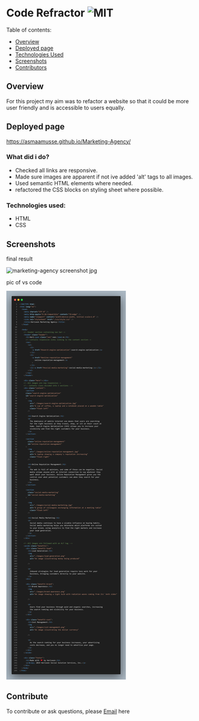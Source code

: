 # Code Refractor ![MIT](https://img.shields.io/static/v1?label=MIT&message=License&color=orange)

Table of contents:
- [Overview](#overview)
- [Deployed page](#deployed-page)
- [Technologies Used](#technologies-used)
- [Screenshots](#screenshots)
- [Contributors](#contributors)

## Overview

For this project my aim was to refactor a website so that it could be more user friendly and is accessible to users equally.

## Deployed page

https://asmaamusse.github.io/Marketing-Agency/

### What did i do?

- Checked all links are responsive.
- Made sure images are apparent if not ive added 'alt' tags to all images.
- Used semantic HTML elements where needed.
- refactored the CSS blocks on styling sheet where possible.

### Technologies used:

- HTML
- CSS

## Screenshots

final result

![marketing-agency screenshot jpg](./assets/images/marketing-agency-screenshot.jpg)

pic of vs code

![code](./assets/images/code.png)

## Contribute

To contribute or ask questions, please <a href="https://mail.google.com/mail/u/0/?tf=cm&to=asmaamusse03@gmail.com&cc&bcc&su&body&fs=1">Email</a> here



